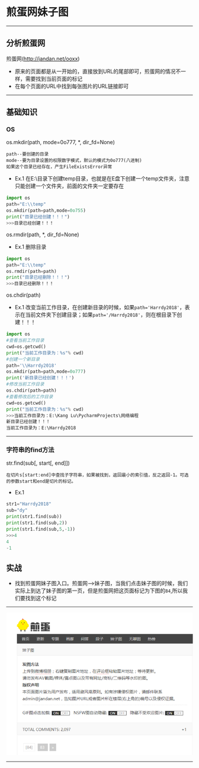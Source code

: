 # 煎蛋网妹子图


***
## 分析煎蛋网
煎蛋网(http://jandan.net/ooxx)
* 原来的页面都是从一开始的，直接放到URL的尾部即可，煎蛋网的情况不一样，需要找到当前页面的标记
* 在每个页面的URL中找到每张图片的URL链接即可

***
## 基础知识
### OS
os.mkdir(path, mode=0o777, *, dir_fd=None)
```
path--要创建的目录
mode--要为目录设置的权限数字模式，默认的模式为0o777(八进制)
如果这个目录已经存在，产生FileExistsError异常
```
* Ex.1 在E:\目录下创建temp目录，也就是在E盘下创建一个temp文件夹，注意只能创建一个文件夹，前面的文件夹一定要存在
```python
import os
path="E:\\temp"
os.mkdir(path=path,mode=0o755)
print("目录已经创建！！！")
>>>目录已经创建！！！
```
os.rmdir(path, *, dir_fd=None)
* Ex.1 删除目录
```python
import os
path="E:\\temp"
os.rmdir(path=path)
print("目录已经删除！！！")
>>>目录已经删除！！！
```
os.chdir(path)
* Ex.1 改变当前工作目录，在创建新目录的时候，如果`path='Harrdy2018'`，表示在当前文件夹下创建目录；如果`path='/Harrdy2018'`，则在根目录下创建！！！
```python
import os
#查看当前工作目录
cwd=os.getcwd()
print("当前工作目录为：%s"% cwd)
#创建一个新目录
path='\\Harrdy2018'
os.mkdir(path=path,mode=0o777)
print('新目录已经创建！！！')
#修改当前工作目录
os.chdir(path=path)
#查看修改后的工作目录
cwd=os.getcwd()
print("当前工作目录为：%s"% cwd)
>>>当前工作目录为：E:\Kang Lu\PycharmProjects\网络编程
新目录已经创建！！！
当前工作目录为：E:\Harrdy2018
```

***
### 字符串的find方法
str.find(sub[, start[, end]])
```
在切片s[start:end]中查找子字符串，如果被找到，返回最小的索引值，反之返回-1。可选的参数start和end是切片的标记。
```
* Ex.1
```python
str1="Harrdy2018"
sub="dy"
print(str1.find(sub))
print(str1.find(sub,2))
print(str1.find(sub,5,-1))
>>>4
4
-1
```

## 实战
* 找到煎蛋网妹子图入口。煎蛋网-->妹子图，当我们点击妹子图的时候，我们实际上到达了妹子图的第一页，但是煎蛋网把这页面标记为下图的`84`,所以我们要找到这个标记
***
![煎蛋网妹子图入口](https://github.com/Harrdy2018/Python3-Crawl/blob/master/jiandanA.png)
***
